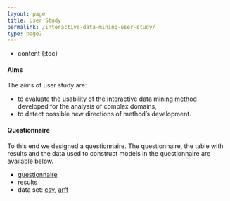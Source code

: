 ```yaml
---
layout: page
title: User Study
permalink: /interactive-data-mining-user-study/
type: page2
---
```


* content
{:toc}

#### Aims
The aims of user study are:
- to evaluate the usability of the interactive data mining method developed for the analysis of complex domains,
- to detect possible new directions of method’s development.

#### Questionnaire
To this end we designed a questionnaire. The questionnaire, the table with results and the data used to construct models in the questionnaire are available below.
- [questionnaire](/files/questionnaire.pdf)
- [results](/files/results-of-user-study.pdf)
- data set: [csv](/files/datasets/R&D-27-Selected-Attributes.csv.zip), [arff](/files/datasets/R&D-27-Selected-Attributes.arff.zip)
